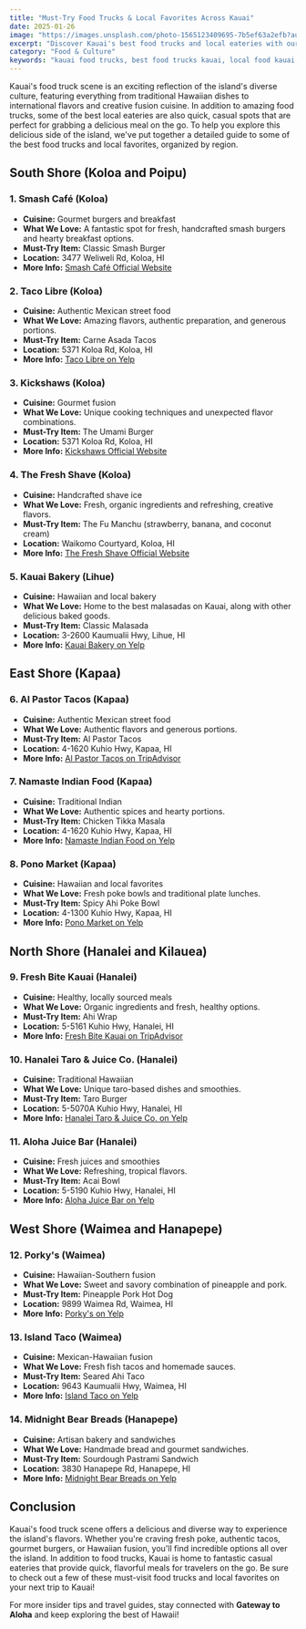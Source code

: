 ```yaml
---
title: "Must-Try Food Trucks & Local Favorites Across Kauai"
date: 2025-01-26
image: "https://images.unsplash.com/photo-1565123409695-7b5ef63a2efb?auto=format&fit=crop&w=1200&q=80"
excerpt: "Discover Kauai's best food trucks and local eateries with our comprehensive guide. From traditional Hawaiian dishes to international flavors, explore the island's diverse culinary scene region by region."
category: "Food & Culture"
keywords: "kauai food trucks, best food trucks kauai, local food kauai, where to eat kauai, kauai local restaurants, kauai food guide, best places to eat kauai"
---
```


Kauai's food truck scene is an exciting reflection of the island's diverse culture, featuring everything from traditional Hawaiian dishes to international flavors and creative fusion cuisine. In addition to amazing food trucks, some of the best local eateries are also quick, casual spots that are perfect for grabbing a delicious meal on the go. To help you explore this delicious side of the island, we've put together a detailed guide to some of the best food trucks and local favorites, organized by region.

## **South Shore (Koloa and Poipu)**

### **1. Smash Café (Koloa)**
- **Cuisine:** Gourmet burgers and breakfast
- **What We Love:** A fantastic spot for fresh, handcrafted smash burgers and hearty breakfast options.
- **Must-Try Item:** Classic Smash Burger
- **Location:** 3477 Weliweli Rd, Koloa, HI
- **More Info:** [Smash Café Official Website](https://smashcafekauai.com/)

### **2. Taco Libre (Koloa)**
- **Cuisine:** Authentic Mexican street food
- **What We Love:** Amazing flavors, authentic preparation, and generous portions.
- **Must-Try Item:** Carne Asada Tacos
- **Location:** 5371 Koloa Rd, Koloa, HI
- **More Info:** [Taco Libre on Yelp](https://www.yelp.com/biz/taco-libre-koloa)

### **3. Kickshaws (Koloa)**
- **Cuisine:** Gourmet fusion
- **What We Love:** Unique cooking techniques and unexpected flavor combinations.
- **Must-Try Item:** The Umami Burger
- **Location:** 5371 Koloa Rd, Koloa, HI
- **More Info:** [Kickshaws Official Website](https://www.kickshaws808.com/)

### **4. The Fresh Shave (Koloa)**
- **Cuisine:** Handcrafted shave ice
- **What We Love:** Fresh, organic ingredients and refreshing, creative flavors.
- **Must-Try Item:** The Fu Manchu (strawberry, banana, and coconut cream)
- **Location:** Waikomo Courtyard, Koloa, HI
- **More Info:** [The Fresh Shave Official Website](https://www.thefreshshave.com/)

### **5. Kauai Bakery (Lihue)**
- **Cuisine:** Hawaiian and local bakery
- **What We Love:** Home to the best malasadas on Kauai, along with other delicious baked goods.
- **Must-Try Item:** Classic Malasada
- **Location:** 3-2600 Kaumualii Hwy, Lihue, HI
- **More Info:** [Kauai Bakery on Yelp](https://www.yelp.com/biz/kauai-bakery-lihue)

## **East Shore (Kapaa)**

### **6. Al Pastor Tacos (Kapaa)**
- **Cuisine:** Authentic Mexican street food
- **What We Love:** Authentic flavors and generous portions.
- **Must-Try Item:** Al Pastor Tacos
- **Location:** 4-1620 Kuhio Hwy, Kapaa, HI
- **More Info:** [Al Pastor Tacos on TripAdvisor](https://www.tripadvisor.com/Restaurant_Review-g60616-d2521269-Reviews-Tacos_Al_Pastor-Kapaa_Kauai_Hawaii.html)

### **7. Namaste Indian Food (Kapaa)**
- **Cuisine:** Traditional Indian
- **What We Love:** Authentic spices and hearty portions.
- **Must-Try Item:** Chicken Tikka Masala
- **Location:** 4-1620 Kuhio Hwy, Kapaa, HI
- **More Info:** [Namaste Indian Food on Yelp](https://www.yelp.com/biz/namaste-indian-food-kapaa)

### **8. Pono Market (Kapaa)**
- **Cuisine:** Hawaiian and local favorites
- **What We Love:** Fresh poke bowls and traditional plate lunches.
- **Must-Try Item:** Spicy Ahi Poke Bowl
- **Location:** 4-1300 Kuhio Hwy, Kapaa, HI
- **More Info:** [Pono Market on Yelp](https://www.yelp.com/biz/pono-market-kapaa)

## **North Shore (Hanalei and Kilauea)**

### **9. Fresh Bite Kauai (Hanalei)**
- **Cuisine:** Healthy, locally sourced meals
- **What We Love:** Organic ingredients and fresh, healthy options.
- **Must-Try Item:** Ahi Wrap
- **Location:** 5-5161 Kuhio Hwy, Hanalei, HI
- **More Info:** [Fresh Bite Kauai on TripAdvisor](https://www.tripadvisor.com/Restaurant_Review-g60612-d10235172-Reviews-Fresh_Bite_Kauai-Hanalei_Kauai_Hawaii.html)

### **10. Hanalei Taro & Juice Co. (Hanalei)**
- **Cuisine:** Traditional Hawaiian
- **What We Love:** Unique taro-based dishes and smoothies.
- **Must-Try Item:** Taro Burger
- **Location:** 5-5070A Kuhio Hwy, Hanalei, HI
- **More Info:** [Hanalei Taro & Juice Co. on Yelp](https://www.yelp.com/biz/hanalei-taro-and-juice-co-hanalei)

### **11. Aloha Juice Bar (Hanalei)**
- **Cuisine:** Fresh juices and smoothies
- **What We Love:** Refreshing, tropical flavors.
- **Must-Try Item:** Acai Bowl
- **Location:** 5-5190 Kuhio Hwy, Hanalei, HI
- **More Info:** [Aloha Juice Bar on Yelp](https://www.yelp.com/biz/aloha-juice-bar-hanalei)

## **West Shore (Waimea and Hanapepe)**

### **12. Porky's (Waimea)**
- **Cuisine:** Hawaiian-Southern fusion
- **What We Love:** Sweet and savory combination of pineapple and pork.
- **Must-Try Item:** Pineapple Pork Hot Dog
- **Location:** 9899 Waimea Rd, Waimea, HI
- **More Info:** [Porky's on Yelp](https://www.yelp.com/biz/porkys-waimea)

### **13. Island Taco (Waimea)**
- **Cuisine:** Mexican-Hawaiian fusion
- **What We Love:** Fresh fish tacos and homemade sauces.
- **Must-Try Item:** Seared Ahi Taco
- **Location:** 9643 Kaumualii Hwy, Waimea, HI
- **More Info:** [Island Taco on Yelp](https://www.yelp.com/biz/island-taco-waimea)

### **14. Midnight Bear Breads (Hanapepe)**
- **Cuisine:** Artisan bakery and sandwiches
- **What We Love:** Handmade bread and gourmet sandwiches.
- **Must-Try Item:** Sourdough Pastrami Sandwich
- **Location:** 3830 Hanapepe Rd, Hanapepe, HI
- **More Info:** [Midnight Bear Breads on Yelp](https://www.yelp.com/biz/midnight-bear-breads-hanapepe)

## **Conclusion**
Kauai's food truck scene offers a delicious and diverse way to experience the island's flavors. Whether you're craving fresh poke, authentic tacos, gourmet burgers, or Hawaiian fusion, you'll find incredible options all over the island. In addition to food trucks, Kauai is home to fantastic casual eateries that provide quick, flavorful meals for travelers on the go. Be sure to check out a few of these must-visit food trucks and local favorites on your next trip to Kauai!

For more insider tips and travel guides, stay connected with **Gateway to Aloha** and keep exploring the best of Hawaii!